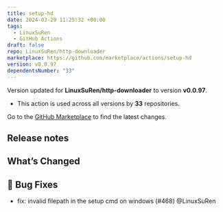 ```yaml
---
title: setup-hd
date: 2024-03-29 11:25:32 +00:00
tags:
  - LinuxSuRen
  - GitHub Actions
draft: false
repo: LinuxSuRen/http-downloader
marketplace: https://github.com/marketplace/actions/setup-hd
version: v0.0.97
dependentsNumber: "33"
---
```



Version updated for **LinuxSuRen/http-downloader** to version **v0.0.97**.
- This action is used across all versions by **33** repositories.

Go to the [GitHub Marketplace](https://github.com/marketplace/actions/setup-hd) to find the latest changes.

## Release notes

## What’s Changed

## 🐛 Bug Fixes

* fix: invalid filepath in the setup cmd on windows (#468) @LinuxSuRen

